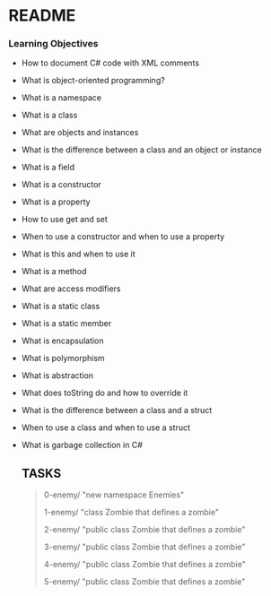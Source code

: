 #   README
### Learning Objectives
- How to document C# code with XML comments
- What is object-oriented programming?
- What is a namespace
- What is a class
- What are objects and instances
- What is the difference between a class and an object or instance
- What is a field
- What is a constructor
- What is a property
- How to use get and set
- When to use a constructor and when to use a property
- What is this and when to use it
- What is a method
- What are access modifiers
- What is a static class
- What is a static member
- What is encapsulation
- What is polymorphism
- What is abstraction
- What does toString do and how to override it
- What is the difference between a class and a struct
- When to use a class and when to use a struct
- What is garbage collection in C#

  ## TASKS
  > 0-enemy/ "new namespace Enemies"
  >
  > 1-enemy/ "class Zombie that defines a zombie"
  >
  > 2-enemy/ "public class Zombie that defines a zombie"
  >
  > 3-enemy/ "public class Zombie that defines a zombie"
  >
  > 4-enemy/ "public class Zombie that defines a zombie"
  >
  > 5-enemy/ "public class Zombie that defines a zombie"